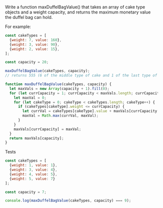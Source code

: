 Write a function maxDuffelBagValue() that takes an array of cake type objects and a weight capacity, and returns the maximum monetary value the duffel bag can hold.

For example:

```javascript
const cakeTypes = [
  {weight: 7, value: 160},
  {weight: 3, value: 90},
  {weight: 2, value: 15},
];

const capacity = 20;

maxDuffelBagValue(cakeTypes, capacity);
// returns 555 (6 of the middle type of cake and 1 of the last type of cake)
```

```javascript
function maxDuffelBagValue(cakeTypes, capacity) {
  let maxVals = new Array(capacity + 1).fill(0);
  for (let currCapacity = 1; currCapacity < maxVals.length; currCapacity++) {
    let maxVal = 0;
    for (let cakeType = 0; cakeType < cakeTypes.length; cakeType++) {
      if (cakeTypes[cakeType].weight <= currCapacity) {
        let currVal = cakeTypes[cakeType].value + maxVals[currCapacity - cakeTypes[cakeType].weight];
        maxVal = Math.max(currVal, maxVal);
      }
    }
    maxVals[currCapacity] = maxVal;
  }
  return maxVals[capacity];
}
```

Tests

```javascript
const cakeTypes = [
  {weight: 1, value: 1},
  {weight: 3, value: 4},
  {weight: 4, value: 5},
  {weight: 5, value: 7}
];

const capacity = 7;

console.log(maxDuffelBagValue(cakeTypes, capacity) === 9);
```

